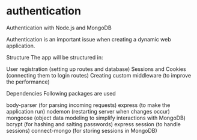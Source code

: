 # authentication
Authentication with Node.js and MongoDB

Authentication is an important issue when creating a dynamic web application.


Structure
The app will be structured in:

User registration (setting up routes and database)
Sessions and Cookies (connecting them to login routes)
Creating custom middleware (to improve the performance)

Dependencies
Following packages are used

body-parser (for parsing incoming requests)
express (to make the application run)
nodemon (restarting server when changes occur)
mongoose (object data modeling to simplify interactions with MongoDB)
bcrypt (for hashing and salting passwords)
express session (to handle sessions)
connect-mongo (for storing sessions in MongoDB)